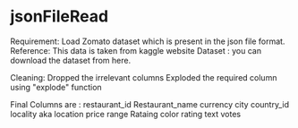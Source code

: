 # jsonFileRead

Requirement: Load Zomato  dataset which is present in the json file format.
Reference: This data is taken from kaggle website 
Dataset : you can download the dataset from here.

Cleaning:
         Dropped the irrelevant columns
         Exploded the required column using "explode" function

Final Columns are :
                   restaurant_id
                    Restaurant_name
                    currency
                    city
                    country_id
                    locality aka location
                    price range
                    Rataing color
                    rating text
                    votes         

